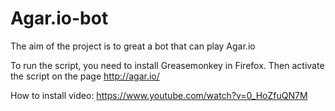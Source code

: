 # Agar.io-bot
The aim of the project is to great a bot that can play Agar.io

To run the script, you need to install Greasemonkey in Firefox. Then activate the script on the page http://agar.io/

How to install video:
https://www.youtube.com/watch?v=0_HoZfuQN7M

